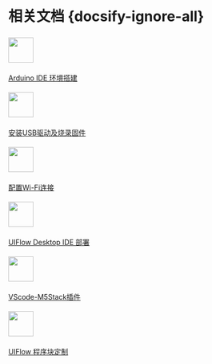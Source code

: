 # 相关文档 {docsify-ignore-all}

<!-- - [Arduino IDE 环境搭建](zh_CN/related_documents/Arduino_IDE)

- [安装USB驱动及烧录固件](zh_CN/related_documents/M5Burner)

- [配置Wi-Fi连接](zh_CN/related_documents/Setting_WIFI)

- [UIFlow Desktop IDE 部署](zh_CN/related_documents/UIFlow_Desktop_IDE) -->


<div class="container mt-3">
  <div class="media border p-3">
    <img src="assets/img/related_documents/Page_logo/Arduino.jpg" class="mr-3 mt-3 rounded-circle" style="width:50px; margin-top:5px!important">
    <div class="media-body">
      <a href="#zh_CN/related_documents/Arduino_IDE"><p style="margin-top:20px">Arduino IDE 环境搭建</p></a>
    </div>
  </div>
</div>



<div class="container mt-3">
  <div class="media border p-3">
    <img src="assets/logo.png" class="mr-3 mt-3" style="width:50px; margin-top:5px!important">
    <div class="media-body">
      <a href="#zh_CN/related_documents/M5Burner"><p style="margin-top:20px">安装USB驱动及烧录固件</p></a>
    </div>
  </div>
</div>

<div class="container mt-3">
  <div class="media border p-3">
    <img src="assets/img/related_documents/Page_logo/Setting_WiFi.png" class="mr-3 mt-3 rounded-circle" style="width:50px; margin-top:5px!important">
    <div class="media-body">
      <a href="#zh_CN/related_documents/Setting_WIFI"><p style="margin-top:20px">配置Wi-Fi连接</p></a>
    </div> 
  </div>
</div>



<div class="container mt-3">
  <div class="media border p-3">
    <img src="assets/img/related_documents/Page_logo/UIFlow-Desktop-IDE.png" class="mr-3 mt-3 " style="width:50px; margin-top:5px!important">
    <div class="media-body">
      <a href="#zh_CN/related_documents/UIFlow_Desktop_IDE"><p style="margin-top:20px">UIFlow Desktop IDE 部署</p></a>
    </div>
  </div>
</div>

<div class="container mt-3">
  <div class="media border p-3">
    <img src="assets/img/related_documents/Page_logo/VScode.jpg" class="mr-3 mt-3 " style="width:50px; margin-top:5px!important">
    <div class="media-body">
      <a href="https://github.com/m5stack/UIFlow-Code"><p style="margin-top:20px">VScode-M5Stack插件</p></a>
    </div>
  </div>
</div>

<div class="container mt-3">
  <div class="media border p-3">
    <img src="assets/img/related_documents/Page_logo/blockly-custom-logo.png" class="mr-3 mt-3 " style="width:50px; margin-top:5px!important">
    <div class="media-body">
      <a href="#zh_CN/related_documents/blockly_custom"><p style="margin-top:20px">UIFlow 程序块定制</p></a>
    </div>
  </div>
</div>